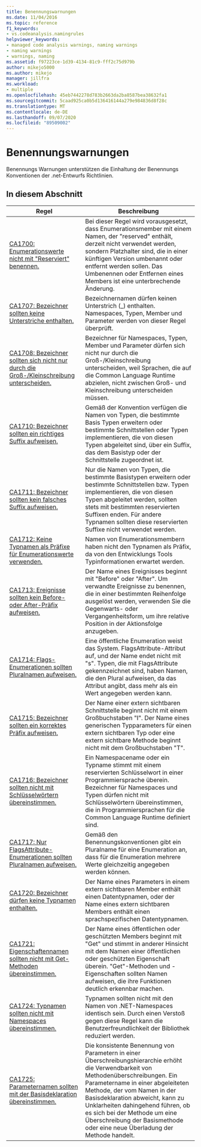 ```yaml
---
title: Benennungswarnungen
ms.date: 11/04/2016
ms.topic: reference
f1_keywords:
- vs.codeanalysis.namingrules
helpviewer_keywords:
- managed code analysis warnings, naming warnings
- naming warnings
- warnings, naming
ms.assetid: f97223ce-1d39-4134-81c9-fff2c75d979b
author: mikejo5000
ms.author: mikejo
manager: jillfra
ms.workload:
- multiple
ms.openlocfilehash: 45eb7442278d783b2663da2ba8587bea38632fa1
ms.sourcegitcommit: 5caad925ca0b5d136416144a279e984836d8f28c
ms.translationtype: MT
ms.contentlocale: de-DE
ms.lasthandoff: 09/07/2020
ms.locfileid: "89509002"
---
```

# <a name="naming-warnings"></a>Benennungswarnungen

Benennungs Warnungen unterstützen die Einhaltung der Benennungs Konventionen der .net-Entwurfs Richtlinien.

## <a name="in-this-section"></a>In diesem Abschnitt

|Regel|Beschreibung|
|----------|-----------------|
|[CA1700: Enumerationswerte nicht mit "Reserviert" benennen.](../code-quality/ca1700.md)|Bei dieser Regel wird vorausgesetzt, dass Enumerationsmember mit einem Namen, der "reserved" enthält, derzeit nicht verwendet werden, sondern Platzhalter sind, die in einer künftigen Version umbenannt oder entfernt werden sollen. Das Umbenennen oder Entfernen eines Members ist eine unterbrechende Änderung.|
|[CA1707: Bezeichner sollten keine Unterstriche enthalten.](../code-quality/ca1707.md)|Bezeichnernamen dürfen keinen Unterstrich (_) enthalten. Namespaces, Typen, Member und Parameter werden von dieser Regel überprüft.|
|[CA1708: Bezeichner sollten sich nicht nur durch die Groß-/Kleinschreibung unterscheiden.](../code-quality/ca1708.md)|Bezeichner für Namespaces, Typen, Member und Parameter dürfen sich nicht nur durch die Groß-/Kleinschreibung unterscheiden, weil Sprachen, die auf die Common Language Runtime abzielen, nicht zwischen Groß- und Kleinschreibung unterscheiden müssen.|
|[CA1710: Bezeichner sollten ein richtiges Suffix aufweisen.](../code-quality/ca1710.md)|Gemäß der Konvention verfügen die Namen von Typen, die bestimmte Basis Typen erweitern oder bestimmte Schnittstellen oder Typen implementieren, die von diesen Typen abgeleitet sind, über ein Suffix, das dem Basistyp oder der Schnittstelle zugeordnet ist.|
|[CA1711: Bezeichner sollten kein falsches Suffix aufweisen.](../code-quality/ca1711.md)|Nur die Namen von Typen, die bestimmte Basistypen erweitern oder bestimmte Schnittstellen bzw. Typen implementieren, die von diesen Typen abgeleitet werden, sollten stets mit bestimmten reservierten Suffixen enden. Für andere Typnamen sollten diese reservierten Suffixe nicht verwendet werden.|
|[CA1712: Keine Typnamen als Präfixe für Enumerationswerte verwenden.](../code-quality/ca1712.md)|Namen von Enumerationsmembern haben nicht den Typnamen als Präfix, da von den Entwicklungs Tools Typinformationen erwartet werden.|
|[CA1713: Ereignisse sollten kein Before- oder After-Präfix aufweisen.](../code-quality/ca1713.md)|Der Name eines Ereignisses beginnt mit "Before" oder "After". Um verwandte Ereignisse zu benennen, die in einer bestimmten Reihenfolge ausgelöst werden, verwenden Sie die Gegenwarts- oder Vergangenheitsform, um ihre relative Position in der Aktionsfolge anzugeben.|
|[CA1714: Flags-Enumerationen sollten Pluralnamen aufweisen.](../code-quality/ca1714.md)|Eine öffentliche Enumeration weist das System. FlagsAttribute-Attribut auf, und der Name endet nicht mit "s". Typen, die mit FlagsAttribute gekennzeichnet sind, haben Namen, die den Plural aufweisen, da das Attribut angibt, dass mehr als ein Wert angegeben werden kann.|
|[CA1715: Bezeichner sollten ein korrektes Präfix aufweisen.](../code-quality/ca1715.md)|Der Name einer extern sichtbaren Schnittstelle beginnt nicht mit einem Großbuchstaben "I".  Der Name eines generischen Typparameters für einen extern sichtbaren Typ oder eine extern sichtbare Methode beginnt nicht mit dem Großbuchstaben "T".|
|[CA1716: Bezeichner sollten nicht mit Schlüsselwörtern übereinstimmen.](../code-quality/ca1716.md)|Ein Namespacename oder ein Typname stimmt mit einem reservierten Schlüsselwort in einer Programmiersprache überein. Bezeichner für Namespaces und Typen dürfen nicht mit Schlüsselwörtern übereinstimmen, die in Programmiersprachen für die Common Language Runtime definiert sind.|
|[CA1717: Nur FlagsAttribute-Enumerationen sollten Pluralnamen aufweisen.](../code-quality/ca1717.md)|Gemäß den Benennungskonventionen gibt ein Pluralname für eine Enumeration an, dass für die Enumeration mehrere Werte gleichzeitig angegeben werden können.|
|[CA1720: Bezeichner dürfen keine Typnamen enthalten.](../code-quality/ca1720.md)|Der Name eines Parameters in einem extern sichtbaren Member enthält einen Datentypnamen, oder der Name eines extern sichtbaren Members enthält einen sprachspezifischen Datentypnamen.|
|[CA1721: Eigenschaftennamen sollten nicht mit Get-Methoden übereinstimmen.](../code-quality/ca1721.md)|Der Name eines öffentlichen oder geschützten Members beginnt mit "Get" und stimmt in anderer Hinsicht mit dem Namen einer öffentlichen oder geschützten Eigenschaft überein. "Get"-Methoden und -Eigenschaften sollten Namen aufweisen, die ihre Funktionen deutlich erkennbar machen.|
|[CA1724: Typnamen sollten nicht mit Namespaces übereinstimmen.](../code-quality/ca1724.md)|Typnamen sollten nicht mit den Namen von .NET-Namespaces identisch sein. Durch einen Verstoß gegen diese Regel kann die Benutzerfreundlichkeit der Bibliothek reduziert werden.|
|[CA1725: Parameternamen sollten mit der Basisdeklaration übereinstimmen.](../code-quality/ca1725.md)|Die konsistente Benennung von Parametern in einer Überschreibungshierarchie erhöht die Verwendbarkeit von Methodenüberschreibungen. Ein Parametername in einer abgeleiteten Methode, der vom Namen in der Basisdeklaration abweicht, kann zu Unklarheiten dahingehend führen, ob es sich bei der Methode um eine Überschreibung der Basismethode oder eine neue Überladung der Methode handelt.|
